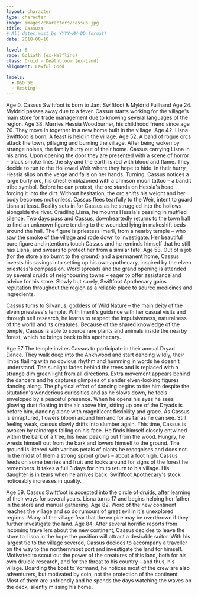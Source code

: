 ```yaml
---
layout: character
type: character
image: images/characters/cassus.jpg
title: Cassuss
# All dates must be YYYY-MM-DD format!
date: 2018-08-10

level: 8
race: Goliath (ex-Halfling)
class: Druid - Deathbloom (ex-Land)
alignment: Lawful Good

labels:
  - D&D 5E
  - Resting
---
```


Age 0.
Cassus Swiftfoot is born to Jant Swiftfoot & Myldrid Fullhand
Age 24.
Myldrid passes away due to a fever. Cassus starts working for the village's main store for trade
management due to knowing several languages of the region.
Age 38.
Marries Hessia Woodburner, his childhood friend since age 20. They move in together in a new
home built in the village.
Age 42.
Lisna Swiftfoot is born, A feast is held in the village.
Age 52.
A band of rogue orcs attack the town, pillaging and burning the village. After being woken by
strange noises, the family hurry out of their home. Cassus carrying Lisna in his arms.
Upon opening the door they are presented with a scene of horror – black smoke lines the sky and
the earth is red with blood and flame. They decide to run to the Hollowed Weir where they hope to
hide. In their hurry, Hessia slips on the verge and falls on her hands. Turning, Cassus notices a large
burly orc, his chest emblazoned with a crimson moon tattoo – a bandit tribe symbol. Before he can
protest, the orc stands on Hessia's head, forcing it into the dirt. Without hesitation, the orc shifts his
weight and her body becomes motionless. Cassus flees tearfully to the Weir, intent to guard Lisna at
least.
Reality sets in for Cassus as he struggled into the hollows alongside the river. Cradling Lisna, he
mourns Hessia's passing in muffled silence.
Two days pass and Cassus, downheartedly returns to the town hall to find an unknown figure
tending to the wounded lying in makeshift beds around the hall. The figure is priestess Imeril, from
a nearby temple – who saw the smoke of the village and rode down to investigate. Her beautiful
pure figure and intentions touch Cassus and he reminds himself that he still has Lisna, and swears to
protect her from a similar fate.
Age 53.
Out of a job (for the store also burnt to the ground) and a permanent home, Cassus invests his
savings into setting up his own apothecary, inspired by the elven priestess's compassion. Word
spreads and the grand opening is attended by several druids of neighbouring towns – eager to offer
assistance and advice for his store. Slowly but surely, Swiftfoot Apothecary gains reputation
throughout the region as a reliable place to source medicines and ingredients.

Cassus turns to Silvanus, goddess of Wild Nature – the main deity of the elven priestess's temple.
With Imeril's guidance with her casual visits and through self research, he learns to respect the
impulsiveness, naturalness of the world and its creatures.
Because of the shared knowledge of the temple, Cassus is able to source rare plants and animals
inside the nearby forest, which he brings back to his apothecary.

Age 57
The temple invites Cassus to participate in their annual Dryad Dance. They walk deep into the
Ankhwood and start dancing wildly, their limbs flailing with no obvious rhythm and humming in
words he doesn't understand. The sunlight fades behind the trees and is replaced with a strange dim
green light from all directions. Extra movement appears behind the dancers and he captures
glimpses of slender elven-looking figures dancing along.
The physical effort of dancing begins to tire him despite the situtation's wonderious curiosities and
as he slows down, he feels enveloped by a peaceful presence. When he opens his eyes he sees
glowing dust floating in the air above him, sitting up one of the Dryads is before him, dancing alone
with magnificent flexibility and grace. As Cassus is enraptured, flowers bloom around him and for
as far as he can see. Still feeling weak, cassus slowly drifts into slumber again.
This time, Cassus is awoken by raindrops falling on his face. He finds himself closely entwined
within the bark of a tree, his head peaking out from the wood. Hungry, he wrests himself out from
the bark and lowers himself to the ground. The ground is littered with various petals of plants he
recognises and does not. In the midst of them a strong sprout grows – about a foot high.
Cassus feeds on some berries and fruit and looks around for signs of the forest he remembers. It
takes a full 3 days for him to return to his village. His daughter is in tears when he arrives back.
Swiftfoot Apothecary's stock noticeably increases in quality.

Age 59.
Cassus Swiftfoot is accepted into the circle of druids, after learning of their ways for several years.
Lisna turns 17 and begins helping her father in the store and manual gathering.
Age 82.
Word of the new continent reaches the village and so do rumours of great evil in it's unexplored
regions. Many of the village fear that the empire may be overthrown if they further investigate the
land.
Age 84.
After several horrific reports from incoming travellers about the new continent, Cassus decides to
leave the store to Lisna in the hope the position will attract a desirable suitor. With his largest tie to
the village severed, Cassus decides to accompany a traveller on the way to the northernmost port
and investigate the land for himself. Motivated to scout out the power of the creatures of this land,
both for his own druidic research, and for the threat to his country – and thus, his village.
Boarding the boat to Yormand, he notices most of the crew are also adventurers, but motivated by
coin, not the protection of the continent. Most of them are unfriendly and he spends the days
watching the waves on the deck, silently missing his home.
